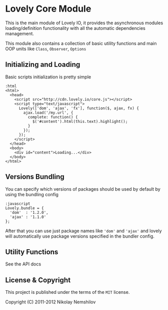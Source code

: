 # Lovely Core Module

This is the main module of Lovely IO, it provides the asynchronous
modules loading/definition functionality with all the automatic
dependencies management.

This module also contains a collection of basic utility functions
and main OOP units like `Class`, `Observer`, `Options`


## Initializing and Loading

Basic scripts initialization is pretty simple

    :html
    <html>
      <head>
        <script src="http://cdn.lovely.io/core.js"></script>
        <script type="text/javascript">
          Lovely(['dom', 'ajax', 'fx'], function($, ajax, fx) {
            ajax.load('/my.url', {
              complete: function() {
                $('#content').html(this.text).highlight();
              }
            });
          });
        </script>
      </head>
      <body>
        <div id="content">Loading...</div>
      </body>
    </html>


## Versions Bundling

You can specify which versions of packages should be used by default by
using the bundling config

    :javascript
    Lovely.bundle = {
      'dom'  : '1.2.0',
      'ajax' : '1.1.0'
    };

After that you can use just package names like `'dom'` and `'ajax'` and
lovely will automatically use package versions specified in the bundler config.


## Utility Functions

See the API docs


## License & Copyright

This project is published under the terms of the `MIT` license.

Copyright (C) 2011-2012 Nikolay Nemshilov